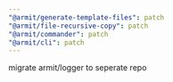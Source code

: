 ```yaml
---
"@armit/generate-template-files": patch
"@armit/file-recursive-copy": patch
"@armit/commander": patch
"@armit/cli": patch
---
```


migrate armit/logger to seperate repo
